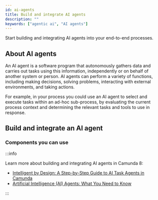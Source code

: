 ```yaml
---
id: ai-agents
title: Build and integrate AI agents
description: ""
keywords: ["agentic ai", "AI agents"]
---
```


Start building and integrating AI agents into your end-to-end processes.

## About AI agents

An AI agent is a software program that autonomously gathers data and carries out tasks using this information, independently or on behalf of another system or person. AI agents can perform a variety of functions, including making decisions, solving problems, interacting with external environments, and taking actions. 

For example, in your process you could use an AI agent to select and execute tasks within an ad-hoc sub-process, by evaluating the current process context and determining the relevant tasks and tools to use in response.

## Build and integrate an AI agent

### Components you can use

:::info

Learn more about building and integrating AI agents in Camunda 8:

- [Intelligent by Design: A Step-by-Step Guide to AI Task Agents in Camunda](https://camunda.com/blog/2025/05/step-by-step-guide-ai-task-agents-camunda/)
- [Artificial Intelligence (AI) Agents: What You Need to Know](https://camunda.com/blog/2024/08/ai-agents-what-you-need-to-know/)

:::